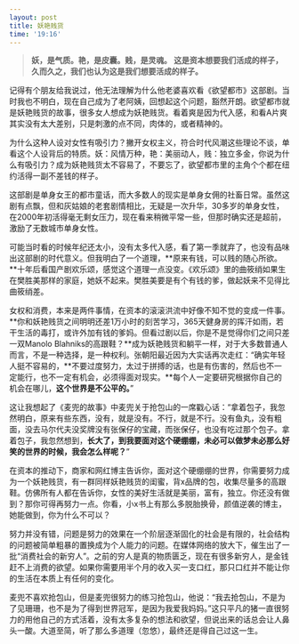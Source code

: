 ```yaml
---
layout: post
title: 妖艳贱货
time: '19:16'
---
```


> **妖，是气质。艳，是皮囊。贱，是灵魂。**
> **这是资本想要我们活成的样子，久而久之，我们也认为这是我们想要活成的样子。**

记得有个朋友给我说过，他无法理解为什么他老婆喜欢看《欲望都市》这部剧。当时我也不明白，现在自己成为了老阿姨，回想起这个问题，豁然开朗。欲望都市就是妖艳贱货的故事，很多女人想成为妖艳贱货。看着爽是因为代入感，和看A片爽其实没有太大差别，只是刺激的点不同，肉体的，或者精神的。

为什么这种人设对女性有吸引力？撇开女权主义，符合时代风潮这些理论不谈，单看这个人设背后的特质。妖：风情万种，艳：美丽动人，贱：独立多金，你说为什么有吸引力？成为妖艳贱货太不容易了，不要忘了，欲望都市里的主角个个都在纽约活得一副不差钱的样子。

这部剧是单身女王的都市童话，而大多数人的现实是单身女佣的社畜日常。虽然这剧有点飘，但和灰姑娘的老套剧情相比，无疑是一次升华，30多岁的单身女性，在2000年初活得毫无剩女压力，现在看来稍微平常一些，但那时确实还是超前，激励了无数城市单身女性。

可能当时看的时候年纪还太小，没有太多代入感，看了第一季就弃了，也没有品味出这部剧的时代意义。但我明白了一个道理，**原来有钱，可以贱的随心所欲。**十年后看国产剧欢乐颂，感觉这个道理一点没变。《欢乐颂》里的曲筱绡如果生在樊胜美那样的家庭，她妖不起来。樊胜美要是有个有钱的爹，做起妖来不见得比曲筱绡差。

女权和消费，本来是两件事情，在资本的滚滚洪流中好像不知不觉的变成一件事。**你和妖艳贱货之间明明还差1万小时的刻苦学习，365天健身房的挥汗如雨，若干生活的毒打，或许外加有钱的爹妈。但看过剧以后，你是不是觉得你们之间只差一双Manolo Blahniks的高跟鞋？**成为妖艳贱货和躺平一样，对于大多数普通人而言，不是一种选择，是一种权利。张朝阳最近因为大实话再次走红：“确实年轻人挺不容易的，**不要过度努力，太过于拼搏的话，也是有伤害的，然后也不一定能行，也不一定有机会，必须得面对现实。**每个人一定要研究根据你自己的机会在哪儿，**这个世界是不公平的。**”

这让我想起了《麦兜的故事》中麦兜关于抢包山的一席戳心话：“拿着包子，我忽然明白，原来有些东西，没有，就是没有。不行，就是不行。没有鱼丸，没有粗面，没去马尔代夫没奖牌没有张保仔的宝藏，而张保仔，也没有吃过那个包子。拿着包子，我忽然想到，**长大了，到我要面对这个硬绷绷，未必可以做梦未必那么好笑的世界的时候，我会怎么样呢？**”

在资本的推动下，商家和网红博主告诉你，面对这个硬绷绷的世界，你需要努力成为一个妖艳贱货，有一群同样妖艳贱货的闺蜜，背x品牌的包，收集尽量多的高跟鞋。仿佛所有人都在告诉你，女性的美好生活就是美丽，富有，独立。你还没有做到？那你可得再努力一点。你看，小x书上有那么多脱胎换骨，颜值逆袭的博主，她能做到，你为什么不可以？

努力并没有错，问题是努力的效果在一个阶层逐渐固化的社会是有限的，社会结构的问题被简单粗暴的置换成为个人能力的问题。在媒体网络的放大下，催生出了一批“消费社会的新穷人”。之前的穷人是真的物质匮乏，现在有很多新穷人，是金钱赶不上消费的欲望。如果你需要用半个月的收入买一支口红，那只口红并不能让你的生活在本质上有任何的变化。

麦兜不喜欢抢包山，但是麦兜很努力的练习抢包山，他说：“我去抢包山，不是为了见珊珊，也不是为了得到世界冠军，是因为我爱我妈妈。”这只平凡的猪一直很努力的用他自己的方式活着，没有太多复杂的想法和欲望，但说出来的话总会让人鼻头一酸。大道至简，听了那么多道理（忽悠），最终还是得自己过这一生。
